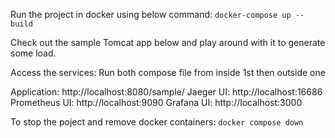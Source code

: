 Run the project in docker using below command:
`docker-compose up --build`

Check out the sample Tomcat app below and play around with it to generate some load.

Access the services: Run both compose file from inside 1st then outside one

Application: http://localhost:8080/sample/
Jaeger UI: http://localhost:16686
Prometheus UI: http://localhost:9090
Grafana UI: http://localhost:3000

To stop the poject and remove docker containers:
`docker compose down`